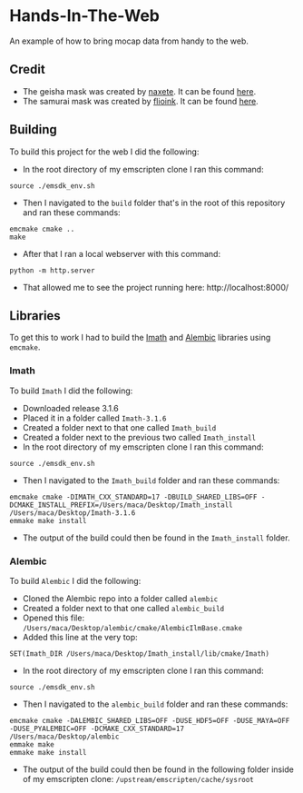 # Hands-In-The-Web

An example of how to bring mocap data from handy to the web.

## Credit

- The geisha mask was created by [naxete](https://sketchfab.com/naxete). It can be found [here](https://sketchfab.com/3d-models/ghost-in-the-shell-geisha-mask-79df6677512249e9b98b898676182e1b).
- The samurai mask was created by [flioink](https://sketchfab.com/flioink). It can be found [here](https://sketchfab.com/3d-models/samurai-mask-model-2-70a43b389819494f9fa23065ede03afc).

## Building

To build this project for the web I did the following:

- In the root directory of my emscripten clone I ran this command:

```
source ./emsdk_env.sh
```

- Then I navigated to the `build` folder that's in the root of this repository and ran these commands:

```
emcmake cmake ..
make
```

- After that I ran a local webserver with this command:

```
python -m http.server
```

- That allowed me to see the project running here: http://localhost:8000/

## Libraries

To get this to work I had to build the [Imath](https://github.com/AcademySoftwareFoundation/Imath) and [Alembic](https://github.com/alembic/alembic) libraries using `emcmake`.

### Imath

To build `Imath` I did the following:

- Downloaded release 3.1.6
- Placed it in a folder called `Imath-3.1.6`
- Created a folder next to that one called `Imath_build`
- Created a folder next to the previous two called `Imath_install`
- In the root directory of my emscripten clone I ran this command:

```
source ./emsdk_env.sh
```

- Then I navigated to the `Imath_build` folder and ran these commands:

```
emcmake cmake -DIMATH_CXX_STANDARD=17 -DBUILD_SHARED_LIBS=OFF -DCMAKE_INSTALL_PREFIX=/Users/maca/Desktop/Imath_install /Users/maca/Desktop/Imath-3.1.6
emmake make install
```

- The output of the build could then be found in the `Imath_install` folder.

### Alembic

To build `Alembic` I did the following:

- Cloned the Alembic repo into a folder called `alembic`
- Created a folder next to that one called `alembic_build`
- Opened this file: `/Users/maca/Desktop/alembic/cmake/AlembicIlmBase.cmake`
- Added this line at the very top:

```
SET(Imath_DIR /Users/maca/Desktop/Imath_install/lib/cmake/Imath)
```

- In the root directory of my emscripten clone I ran this command:

```
source ./emsdk_env.sh
```

- Then I navigated to the `alembic_build` folder and ran these commands:

```
emcmake cmake -DALEMBIC_SHARED_LIBS=OFF -DUSE_HDF5=OFF -DUSE_MAYA=OFF -DUSE_PYALEMBIC=OFF -DCMAKE_CXX_STANDARD=17 /Users/maca/Desktop/alembic
emmake make
emmake make install
```

- The output of the build could then be found in the following folder inside of my emscripten clone: `/upstream/emscripten/cache/sysroot`
